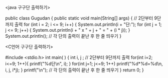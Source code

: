   <java 구구단 출력하기>

public class Gugudan {
    public static void main(String[] args) {
        // 2단부터 9단까지 출력
        for (int i = 2; i <= 9; i++) {
            System.out.println(i + "단:");
            for (int j = 1; j <= 9; j++) {
                System.out.println(i + " x " + j + " = " + (i * j));
            }
            System.out.println(); // 각 단의 출력이 끝난 후 한 줄 띄우기
        }


  <C언어 구구단 출력하기>
 
#include <stdio.h>
int main( )
 {
    int i, j ; // 2단부터 9단까지 출력
    for(int i=2; i<=9; 1++){
     printf("%d단\n", i);
    }
       for(int j=1; j<=9; 1++)
     printf("%d*%d=%d\n, i, j, i*j);
    }
     printf("\n");   // 각 단의 출력이 끝난 후 한 줄 띄우기
  }
     return 0;
}
 


   
 